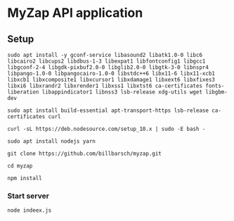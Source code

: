 # MyZap API application

## Setup

`sudo apt install -y gconf-service libasound2 libatk1.0-0 libc6 libcairo2 libcups2 libdbus-1-3 libexpat1 libfontconfig1 libgcc1 libgconf-2-4 libgdk-pixbuf2.0-0 libglib2.0-0 libgtk-3-0 libnspr4 libpango-1.0-0 libpangocairo-1.0-0 libstdc++6 libx11-6 libx11-xcb1 libxcb1 libxcomposite1 libxcursor1 libxdamage1 libxext6 libxfixes3 libxi6 libxrandr2 libxrender1 libxss1 libxtst6 ca-certificates fonts-liberation libappindicator1 libnss3 lsb-release xdg-utils wget libgbm-dev`

`sudo apt install build-essential apt-transport-https lsb-release ca-certificates curl`

`curl -sL https://deb.nodesource.com/setup_10.x | sudo -E bash -`

`sudo apt install nodejs yarn`

`git clone https://github.com/billbarsch/myzap.git`

`cd myzap`

`npm install`


### Start server

`node indeex.js`